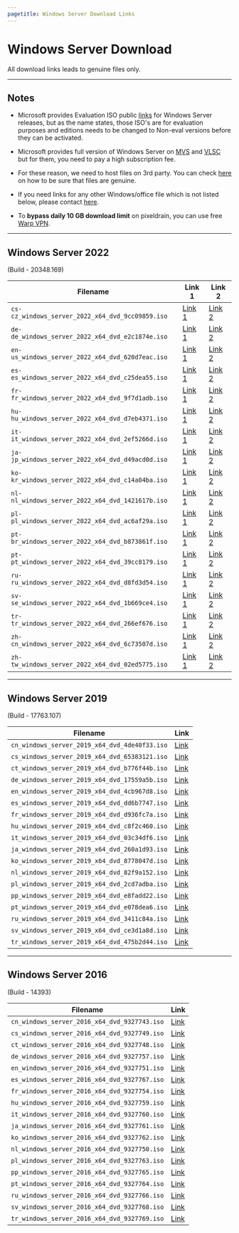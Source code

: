 ```yaml
---
pagetitle: Windows Server Download Links
---
```


# Windows Server Download

All download links leads to genuine files only.

------------------------------------------------------------------------

## Notes

-   Microsoft provides Evaluation ISO public [links](https://www.microsoft.com/en-in/evalcenter) for Windows Server releases, but as the name states, those ISO's are for evaluation purposes and editions needs to be changed to Non-eval versions before they can be activated.

-   Microsoft provides full version of Windows Server on [MVS](https://visualstudio.microsoft.com/subscriptions/) and [VLSC](https://www.microsoft.com/licensing/ServiceCenter/default.aspx) but for them, you need to pay a high subscription fee.

-   For these reason, we need to host files on 3rd party. You can check [here](genuine-installation-media.html#How_to_verify_genuinity_of_files) on how to be sure that files are genuine.

-   If you need links for any other Windows/office file which is not listed below, please contact [here](https://discord.gg/gjJEfq7ux8).

-   To **bypass daily 10 GB download limit** on pixeldrain, you can use free [Warp VPN](https://1.1.1.1/).

------------------------------------------------------------------------

## Windows Server 2022

(Build - 20348.169)

| Filename                                         | Link 1                                      | Link 2                                                                                                                  |
|--------------------------------------------------------|--------|--------|
| `cs-cz_windows_server_2022_x64_dvd_9cc09859.iso` | [Link 1](https://pixeldrain.com/u/JfFza6jP) | [Link 2](https://iso.massgrave.dev/ac11daa2-3b46-406a-851a-236f38fc9571/cs-cz_windows_server_2022_x64_dvd_9cc09859.iso) |
| `de-de_windows_server_2022_x64_dvd_e2c1874e.iso` | [Link 1](https://pixeldrain.com/u/UMxebY31) | [Link 2](https://iso.massgrave.dev/ac11daa2-3b46-406a-851a-236f38fc9571/de-de_windows_server_2022_x64_dvd_e2c1874e.iso) |
| `en-us_windows_server_2022_x64_dvd_620d7eac.iso` | [Link 1](https://pixeldrain.com/u/tS6ncsWe) | [Link 2](https://iso.massgrave.dev/ac11daa2-3b46-406a-851a-236f38fc9571/en-us_windows_server_2022_x64_dvd_620d7eac.iso) |
| `es-es_windows_server_2022_x64_dvd_c25dea55.iso` | [Link 1](https://pixeldrain.com/u/DaUQcLj9) | [Link 2](https://iso.massgrave.dev/ac11daa2-3b46-406a-851a-236f38fc9571/es-es_windows_server_2022_x64_dvd_c25dea55.iso) |
| `fr-fr_windows_server_2022_x64_dvd_9f7d1adb.iso` | [Link 1](https://pixeldrain.com/u/owCPNoyj) | [Link 2](https://iso.massgrave.dev/ac11daa2-3b46-406a-851a-236f38fc9571/fr-fr_windows_server_2022_x64_dvd_9f7d1adb.iso) |
| `hu-hu_windows_server_2022_x64_dvd_d7eb4371.iso` | [Link 1](https://pixeldrain.com/u/7uvBTCsp) | [Link 2](https://iso.massgrave.dev/ac11daa2-3b46-406a-851a-236f38fc9571/hu-hu_windows_server_2022_x64_dvd_d7eb4371.iso) |
| `it-it_windows_server_2022_x64_dvd_2ef5266d.iso` | [Link 1](https://pixeldrain.com/u/P8nZrF9D) | [Link 2](https://iso.massgrave.dev/ac11daa2-3b46-406a-851a-236f38fc9571/it-it_windows_server_2022_x64_dvd_2ef5266d.iso) |
| `ja-jp_windows_server_2022_x64_dvd_d49acd0d.iso` | [Link 1](https://pixeldrain.com/u/5n8QVsM6) | [Link 2](https://iso.massgrave.dev/ac11daa2-3b46-406a-851a-236f38fc9571/ja-jp_windows_server_2022_x64_dvd_d49acd0d.iso) |
| `ko-kr_windows_server_2022_x64_dvd_c14a04ba.iso` | [Link 1](https://pixeldrain.com/u/iTGW2dGY) | [Link 2](https://iso.massgrave.dev/ac11daa2-3b46-406a-851a-236f38fc9571/ko-kr_windows_server_2022_x64_dvd_c14a04ba.iso) |
| `nl-nl_windows_server_2022_x64_dvd_1421617b.iso` | [Link 1](https://pixeldrain.com/u/uBvrcgiT) | [Link 2](https://iso.massgrave.dev/ac11daa2-3b46-406a-851a-236f38fc9571/nl-nl_windows_server_2022_x64_dvd_1421617b.iso) |
| `pl-pl_windows_server_2022_x64_dvd_ac6af29a.iso` | [Link 1](https://pixeldrain.com/u/Q6dgZCjQ) | [Link 2](https://iso.massgrave.dev/ac11daa2-3b46-406a-851a-236f38fc9571/pl-pl_windows_server_2022_x64_dvd_ac6af29a.iso) |
| `pt-br_windows_server_2022_x64_dvd_b873861f.iso` | [Link 1](https://pixeldrain.com/u/3esTGw34) | [Link 2](https://iso.massgrave.dev/ac11daa2-3b46-406a-851a-236f38fc9571/pt-br_windows_server_2022_x64_dvd_b873861f.iso) |
| `pt-pt_windows_server_2022_x64_dvd_39cc8179.iso` | [Link 1](https://pixeldrain.com/u/y7vXdsZq) | [Link 2](https://iso.massgrave.dev/ac11daa2-3b46-406a-851a-236f38fc9571/pt-pt_windows_server_2022_x64_dvd_39cc8179.iso) |
| `ru-ru_windows_server_2022_x64_dvd_d8fd3d54.iso` | [Link 1](https://pixeldrain.com/u/AW5474ST) | [Link 2](https://iso.massgrave.dev/ac11daa2-3b46-406a-851a-236f38fc9571/ru-ru_windows_server_2022_x64_dvd_d8fd3d54.iso) |
| `sv-se_windows_server_2022_x64_dvd_1b669ce4.iso` | [Link 1](https://pixeldrain.com/u/evwYbbSn) | [Link 2](https://iso.massgrave.dev/ac11daa2-3b46-406a-851a-236f38fc9571/sv-se_windows_server_2022_x64_dvd_1b669ce4.iso) |
| `tr-tr_windows_server_2022_x64_dvd_266ef676.iso` | [Link 1](https://pixeldrain.com/u/VXfDs1ya) | [Link 2](https://iso.massgrave.dev/ac11daa2-3b46-406a-851a-236f38fc9571/tr-tr_windows_server_2022_x64_dvd_266ef676.iso) |
| `zh-cn_windows_server_2022_x64_dvd_6c73507d.iso` | [Link 1](https://pixeldrain.com/u/EJhVYh3u) | [Link 2](https://iso.massgrave.dev/ac11daa2-3b46-406a-851a-236f38fc9571/zh-cn_windows_server_2022_x64_dvd_6c73507d.iso) |
| `zh-tw_windows_server_2022_x64_dvd_02ed5775.iso` | [Link 1](https://pixeldrain.com/u/jsQdFRNP) | [Link 2](https://iso.massgrave.dev/ac11daa2-3b46-406a-851a-236f38fc9571/zh-tw_windows_server_2022_x64_dvd_02ed5775.iso) |

------------------------------------------------------------------------

## Windows Server 2019

(Build - 17763.107)

| Filename                                      | Link                                      |
|-------------------------------------------------------------|--------|
| `cn_windows_server_2019_x64_dvd_4de40f33.iso` | [Link](https://pixeldrain.com/u/dc2N5BXD) |
| `cs_windows_server_2019_x64_dvd_65383121.iso` | [Link](https://pixeldrain.com/u/2SJ2hCyG) |
| `ct_windows_server_2019_x64_dvd_b776f44b.iso` | [Link](https://pixeldrain.com/u/eTGHUNAe) |
| `de_windows_server_2019_x64_dvd_17559a5b.iso` | [Link](https://pixeldrain.com/u/oFb4VqCy) |
| `en_windows_server_2019_x64_dvd_4cb967d8.iso` | [Link](https://pixeldrain.com/u/Uy7S4T7J) |
| `es_windows_server_2019_x64_dvd_dd6b7747.iso` | [Link](https://pixeldrain.com/u/HEoL1w9G) |
| `fr_windows_server_2019_x64_dvd_d936fc7a.iso` | [Link](https://pixeldrain.com/u/9EDGiUPJ) |
| `hu_windows_server_2019_x64_dvd_c8f2c460.iso` | [Link](https://pixeldrain.com/u/XKq4VV9W) |
| `it_windows_server_2019_x64_dvd_03c34df6.iso` | [Link](https://pixeldrain.com/u/w7kw1pH9) |
| `ja_windows_server_2019_x64_dvd_260a1d93.iso` | [Link](https://pixeldrain.com/u/79oAZFVA) |
| `ko_windows_server_2019_x64_dvd_8778047d.iso` | [Link](https://pixeldrain.com/u/GDxZfKgC) |
| `nl_windows_server_2019_x64_dvd_82f9a152.iso` | [Link](https://pixeldrain.com/u/RnupRTfU) |
| `pl_windows_server_2019_x64_dvd_2cd7adba.iso` | [Link](https://pixeldrain.com/u/r16j5KPZ) |
| `pp_windows_server_2019_x64_dvd_e8fadd22.iso` | [Link](https://pixeldrain.com/u/x61M9RUM) |
| `pt_windows_server_2019_x64_dvd_e078dea6.iso` | [Link](https://pixeldrain.com/u/UW1NsYnF) |
| `ru_windows_server_2019_x64_dvd_3411c84a.iso` | [Link](https://pixeldrain.com/u/8yrScqdy) |
| `sv_windows_server_2019_x64_dvd_ce3d1a8d.iso` | [Link](https://pixeldrain.com/u/fG87zasg) |
| `tr_windows_server_2019_x64_dvd_475b2d44.iso` | [Link](https://pixeldrain.com/u/3awyqR9Y) |

------------------------------------------------------------------------

## Windows Server 2016

(Build - 14393)

| Filename                                     | Link                                      |
|-----------------------------------------------------------------|-------|
| `cn_windows_server_2016_x64_dvd_9327743.iso` | [Link](https://pixeldrain.com/u/5j5sF6fP) |
| `cs_windows_server_2016_x64_dvd_9327749.iso` | [Link](https://pixeldrain.com/u/pWhAc4fW) |
| `ct_windows_server_2016_x64_dvd_9327748.iso` | [Link](https://pixeldrain.com/u/SBPiWMUG) |
| `de_windows_server_2016_x64_dvd_9327757.iso` | [Link](https://pixeldrain.com/u/Nbfn1jPV) |
| `en_windows_server_2016_x64_dvd_9327751.iso` | [Link](https://pixeldrain.com/u/i1sQVTwV) |
| `es_windows_server_2016_x64_dvd_9327767.iso` | [Link](https://pixeldrain.com/u/S7BGPt2u) |
| `fr_windows_server_2016_x64_dvd_9327754.iso` | [Link](https://pixeldrain.com/u/Go5u1oWx) |
| `hu_windows_server_2016_x64_dvd_9327759.iso` | [Link](https://pixeldrain.com/u/efN42zNU) |
| `it_windows_server_2016_x64_dvd_9327760.iso` | [Link](https://pixeldrain.com/u/mtB6Tgm7) |
| `ja_windows_server_2016_x64_dvd_9327761.iso` | [Link](https://pixeldrain.com/u/DzTTXJYT) |
| `ko_windows_server_2016_x64_dvd_9327762.iso` | [Link](https://pixeldrain.com/u/LE2Hj2fN) |
| `nl_windows_server_2016_x64_dvd_9327750.iso` | [Link](https://pixeldrain.com/u/Rd5Eht8g) |
| `pl_windows_server_2016_x64_dvd_9327763.iso` | [Link](https://pixeldrain.com/u/if91RbRp) |
| `pp_windows_server_2016_x64_dvd_9327765.iso` | [Link](https://pixeldrain.com/u/RH8SzAwc) |
| `pt_windows_server_2016_x64_dvd_9327764.iso` | [Link](https://pixeldrain.com/u/ZuqxSNoV) |
| `ru_windows_server_2016_x64_dvd_9327766.iso` | [Link](https://pixeldrain.com/u/rYLSTdbT) |
| `sv_windows_server_2016_x64_dvd_9327768.iso` | [Link](https://pixeldrain.com/u/yM6eWso1) |
| `tr_windows_server_2016_x64_dvd_9327769.iso` | [Link](https://pixeldrain.com/u/E3Tkkrgk) |
